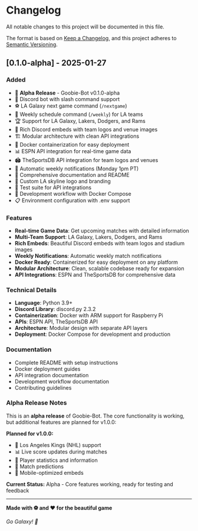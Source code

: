 # Changelog

All notable changes to this project will be documented in this file.

The format is based on [Keep a Changelog](https://keepachangelog.com/en/1.0.0/),
and this project adheres to [Semantic Versioning](https://semver.org/spec/v2.0.0.html).

## [0.1.0-alpha] - 2025-01-27

### Added

- 🎉 **Alpha Release** - Goobie-Bot v0.1.0-alpha
- 🤖 Discord bot with slash command support
- ⚽ LA Galaxy next game command (`/nextgame`)
- 📅 Weekly schedule command (`/weekly`) for LA teams
- 🏆 Support for LA Galaxy, Lakers, Dodgers, and Rams
- 🎨 Rich Discord embeds with team logos and venue images
- 🏗️ Modular architecture with clean API integrations
- 🐳 Docker containerization for easy deployment
- 📊 ESPN API integration for real-time game data
- 🏟️ TheSportsDB API integration for team logos and venues
- 🔄 Automatic weekly notifications (Monday 1pm PT)
- 📝 Comprehensive documentation and README
- 🎨 Custom LA skyline logo and branding
- 🧪 Test suite for API integrations
- 🚀 Development workflow with Docker Compose
- 📋 Environment configuration with .env support

### Features

- **Real-time Game Data**: Get upcoming matches with detailed information
- **Multi-Team Support**: LA Galaxy, Lakers, Dodgers, and Rams
- **Rich Embeds**: Beautiful Discord embeds with team logos and stadium images
- **Weekly Notifications**: Automatic weekly match notifications
- **Docker Ready**: Containerized for easy deployment on any platform
- **Modular Architecture**: Clean, scalable codebase ready for expansion
- **API Integrations**: ESPN and TheSportsDB for comprehensive data

### Technical Details

- **Language**: Python 3.9+
- **Discord Library**: discord.py 2.3.2
- **Containerization**: Docker with ARM support for Raspberry Pi
- **APIs**: ESPN API, TheSportsDB API
- **Architecture**: Modular design with separate API layers
- **Deployment**: Docker Compose for development and production

### Documentation

- Complete README with setup instructions
- Docker deployment guides
- API integration documentation
- Development workflow documentation
- Contributing guidelines

### Alpha Release Notes

This is an **alpha release** of Goobie-Bot. The core functionality is working, but additional features are planned for v1.0.0:

**Planned for v1.0.0:**

- 🏒 Los Angeles Kings (NHL) support
- 📊 Live score updates during matches
- 👤 Player statistics and information
- 🔮 Match predictions
- 📱 Mobile-optimized embeds

**Current Status:** Alpha - Core features working, ready for testing and feedback

---

**Made with ⚽ and ❤️ for the beautiful game**

_Go Galaxy! 🌟_
